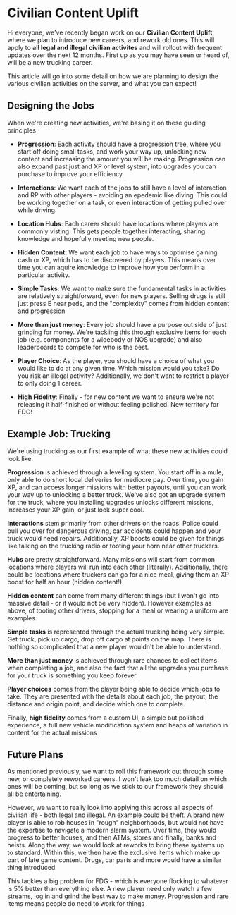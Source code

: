 # Civilian Content Uplift
Hi everyone, we've recently began work on our **Civilian Content Uplift**, where we plan to introduce new careers, and rework old ones.
This will apply to **all legal and illegal civilian activites** and will rollout with frequent updates over the next 12 months.
First up as you may have seen or heard of, will be a new trucking career.

This article will go into some detail on how we are planning to design the various civilian activities on the server, and what you can expect!

## Designing the Jobs
When we're creating new activities, we're basing it on these guiding principles

- **Progression**: Each activity should have a progression tree, where you start off doing small tasks, and work your way up, unlocking new content and increasing the amount you will be making. Progression can also expand past just and XP or level system, into upgrades you can purchase to improve your efficiency.

- **Interactions**: We want each of the jobs to still have a level of interaction and RP with other players - avoiding an epedemic like diving. This could be working together on a task, or even interaction of getting pulled over while driving.

- **Location Hubs**: Each career should have locations where players are commonly visting. This gets people together interacting, sharing knowledge and hopefully meeting new people.

- **Hidden Content**: We want each job to have ways to optimise gaining cash or XP, which has to be discovered by players. This means over time you can aquire knowledge to improve how you perform in a particular activity.

- **Simple Tasks**: We want to make sure the fundamental tasks in activities are relatively straightforward, even for new players. Selling drugs is still just press E near peds, and the "complexity" comes from hidden content and progression

- **More than just money**: Every job should have a purpose out side of just grinding for money. We're tackling this through exclusive items for each job (e.g. components for a widebody or NOS upgrade) and also leaderboards to compete for who is the best.

- **Player Choice**: As the player, you should have a choice of what you would like to do at any given time. Which mission would you take? Do you risk an illegal activity? Additionally, we don't want to restrict a player to only doing 1 career.

- **High Fidelity**: Finally - for new content we want to ensure we're not releasing it half-finished or without feeling polished. New territory for FDG!

## Example Job: Trucking
We're using trucking as our first example of what these new activities could look like.

**Progression** is achieved through a leveling system. You start off in a mule, only able to do short local deliveries for mediocre pay. Over time, you gain XP, and can access longer missions with better payouts, until you can work your way up to unlocking a better truck. We've also got an upgrade system for the truck, where you installing upgrades unlocks different missions, increases your XP gain, or just look super cool.

**Interactions** stem primarily from other drivers on the roads. Police could pull you over for dangerous driving, car accidents could happen and your truck would need repairs. Additionally, XP boosts could be given for things like talking on the trucking radio or tooting your horn near other truckers.

**Hubs** are pretty straightforward. Many missions will start from common locations where players will run into each other (literally). Additionally, there could be locations where truckers can go for a nice meal, giving them an XP boost for half an hour (hidden content!)

**Hidden content** can come from many different things (but I won't go into massive detail - or it would not be very hidden). However examples as above, of tooting other drivers, stopping for a meal or wearing a uniform are examples.

**Simple tasks** is represented through the actual trucking being very simple. Get truck, pick up cargo, drop off cargo at points on the map. There is nothing so complicated that a new player wouldn't be able to understand.

**More than just money** is achieved through rare chances to collect items when completing a job, and also the fact that all the upgrades you purchase for your truck is something you keep forever.

**Player choices** comes from the player being able to decide which jobs to take. They are presented with the details about each job, the payout, the distance and origin point, and decide which one to complete.

Finally, **high fidelity** comes from a custom UI, a simple but polished experience, a full new vehicle modification system and heaps of variation in content for the actual missions

## Future Plans
As mentioned previously, we want to roll this framework out through some new, or completely reworked careers. I won't leak too much detail on which ones will be coming, but so long as we stick to our framework they should all be entertaining.

However, we want to really look into applying this across all aspects of civilian life - both legal and illegal. An example could be theft. A brand new player is able to rob houses in "rough" neighborhoods, but would not have the expertise to navigate a modern alarm system. Over time, they would progress to better houses, and then ATMs, stores and finally, banks and heists. Along the way, we would look at reworks to bring these systems up to standard. Within this, we then have the exclusive items which make up part of late game content. Drugs, car parts and more would have a similar thing introduced

This tackles a big problem for FDG - which is everyone flocking to whatever is 5% better than everything else. A new player need only watch a few streams, log in and grind the best way to make money. Progression and rare items means people do need to work for things
